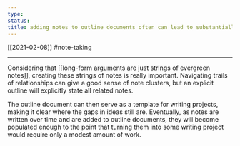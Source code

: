 ```yaml
---
type:
status:
title: adding notes to outline documents often can lead to substantially-complete projects
---
```


[[2021-02-08]]
#note-taking 

---
Considering that [[long-form arguments are just strings of evergreen notes]], creating these strings of notes is really important. Navigating trails of relationships can give a good sense of note clusters, but an explicit outline will explicitly state all related notes.

The outline document can then serve as a template for writing projects, making it clear where the gaps in ideas still are. Eventually, as notes are written over time and are added to outline documents, they will become populated enough to the point that turning them into some writing project would require only a modest amount of work.